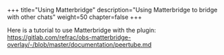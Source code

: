 +++
title="Using Matterbridge"
description="Using Matterbridge to bridge with other chats"
weight=50
chapter=false
+++

Here is a tutorial to use Matterbridge with the plugin: <https://gitlab.com/refrac/obs-matterbridge-overlay/-/blob/master/documentation/peertube.md>
